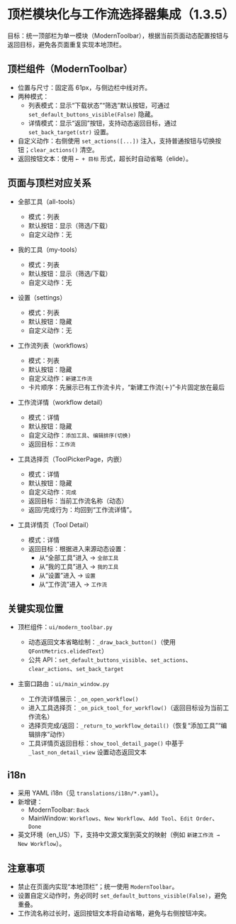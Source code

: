 # 顶栏模块化与工作流选择器集成（1.3.5）

目标：统一顶部栏为单一模块（ModernToolbar），根据当前页面动态配置按钮与返回目标，避免各页面重复实现本地顶栏。

## 顶栏组件（ModernToolbar）
- 位置与尺寸：固定高 61px，与侧边栏中线对齐。
- 两种模式：
  - 列表模式：显示“下载状态”“筛选”默认按钮，可通过 `set_default_buttons_visible(False)` 隐藏。
  - 详情模式：显示“返回”按钮，支持动态返回目标，通过 `set_back_target(str)` 设置。
- 自定义动作：右侧使用 `set_actions([...])` 注入，支持普通按钮与切换按钮；`clear_actions()` 清空。
- 返回按钮文本：使用 `← + 目标` 形式，超长时自动省略（elide）。

## 页面与顶栏对应关系
- 全部工具（all-tools）
  - 模式：列表
  - 默认按钮：显示（筛选/下载）
  - 自定义动作：无

- 我的工具（my-tools）
  - 模式：列表
  - 默认按钮：显示（筛选/下载）
  - 自定义动作：无

- 设置（settings）
  - 模式：列表
  - 默认按钮：隐藏
  - 自定义动作：无

- 工作流列表（workflows）
  - 模式：列表
  - 默认按钮：隐藏
  - 自定义动作：`新建工作流`
  - 卡片顺序：先展示已有工作流卡片，“新建工作流(＋)”卡片固定放在最后

- 工作流详情（workflow detail）
  - 模式：详情
  - 默认按钮：隐藏
  - 自定义动作：`添加工具`、`编辑排序(切换)`
  - 返回目标：`工作流`

- 工具选择页（ToolPickerPage，内嵌）
  - 模式：详情
  - 默认按钮：隐藏
  - 自定义动作：`完成`
  - 返回目标：当前工作流名称（动态）
  - 返回/完成行为：均回到“工作流详情”。

- 工具详情页（Tool Detail）
  - 模式：详情
  - 返回目标：根据进入来源动态设置：
    - 从“全部工具”进入 → `全部工具`
    - 从“我的工具”进入 → `我的工具`
    - 从“设置”进入 → `设置`
    - 从“工作流”进入 → `工作流`

## 关键实现位置
- 顶栏组件：`ui/modern_toolbar.py`
  - 动态返回文本省略绘制：`_draw_back_button()`（使用 `QFontMetrics.elidedText`）
  - 公共 API：`set_default_buttons_visible`、`set_actions`、`clear_actions`、`set_back_target`

- 主窗口路由：`ui/main_window.py`
  - 工作流详情展示：`_on_open_workflow()`
  - 进入工具选择页：`_on_pick_tool_for_workflow()`（返回目标设为当前工作流名）
  - 选择页完成/返回：`_return_to_workflow_detail()`（恢复“添加工具”“编辑排序”动作）
  - 工具详情页返回目标：`show_tool_detail_page()` 中基于 `_last_non_detail_view` 设置动态返回文本

## i18n
- 采用 YAML i18n（见 `translations/i18n/*.yaml`）。
- 新增键：
  - ModernToolbar: `Back`
  - MainWindow: `Workflows`、`New Workflow`、`Add Tool`、`Edit Order`、`Done`
- 英文环境（en_US）下，支持中文源文案到英文的映射（例如 `新建工作流 → New Workflow`）。

## 注意事项
- 禁止在页面内实现“本地顶栏”；统一使用 `ModernToolbar`。
- 设置自定义动作时，务必同时 `set_default_buttons_visible(False)`，避免重叠。
- 工作流名称过长时，返回按钮文本将自动省略，避免与右侧按钮冲突。
